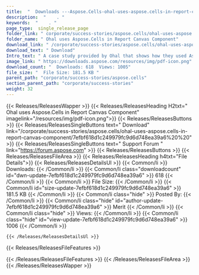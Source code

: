 ```yaml
---
title:  "  Downloads ---Aspose.Cells-ohal-uses-aspose.cells-in-report-canvas-component . " 
description:  "    . " 
keywords:  "    . " 
page_type:  single_release_page
folder_link: " corporate/success-stories/aspose.cells/ohal-uses-aspose.cells-in-report-canvas-component/"
folder_name: " Ohal uses Aspose.Cells in Report Canvas Component"
download_link: " /corporate/success-stories/aspose.cells/ohal-uses-aspose.cells-in-report-canvas-component/7efbf618d1c249979fc9d6d748ea39a6"
download_text: " Download"
Intro_text: " A case study provided by Ohal that shows how they used Aspose.Cells in Report Ca..."
image_link: " https://downloads.aspose.com/resources/img/pdf-icon.png"
download_count: "  Downloads: 618  Views: 1005"
file_size: "  File Size: 181.5 KB "
parent_path: "corporate/success-stories/aspose.cells"
section_parent_path: "corporate/success-stories"
weight: 32 
---
```


{{< Releases/ReleasesWapper >}}
  {{< Releases/ReleasesHeading H2txt=" Ohal uses Aspose.Cells in Report Canvas Component" imagelink="/resources/img/pdf-icon.png">}}
  {{< Releases/ReleasesButtons >}}
    {{< Releases/ReleasesSingleButtons text=" Download" link="/corporate/success-stories/aspose.cells/ohal-uses-aspose.cells-in-report-canvas-component/7efbf618d1c249979fc9d6d748ea39a6%20%20" >}}
    {{< Releases/ReleasesSingleButtons text=" Support Forum " link="https://forum.aspose.com" >}}
  {{< Releases/ReleasesButtons >}}
  {{< Releases/ReleasesFileArea >}}
    {{< Releases/ReleasesHeading h4txt="File Details">}}
    {{< Releases/ReleasesDetailsUl >}}
            {{< Common/li  >}} Downloads: {{< /Common/li >}} 
      {{< Common/li class="downloadcount" id="dwn-update-7efbf618d1c249979fc9d6d748ea39a6" >}} 618 {{< /Common/li >}} 
      {{< Common/li  >}} File Size: {{< /Common/li >}} 
      {{< Common/li id="size-update-7efbf618d1c249979fc9d6d748ea39a6" >}} 181.5 KB {{< /Common/li >}} 
      {{< Common/li  class="hide" >}} Posted By: {{< /Common/li >}} 
      {{< Common/li class="hide" id="author-update-7efbf618d1c249979fc9d6d748ea39a6" >}} Merit {{< /Common/li >}} 
      {{< Common/li class="hide"  >}} Views: {{< /Common/li >}} 
      {{< Common/li class="hide" id="view-update-7efbf618d1c249979fc9d6d748ea39a6" >}} 1006 {{< /Common/li >}} 

    {{< /Releases/ReleasesDetailsUl >}}

  {{< Releases/ReleasesFileFeatures >}}
      
  {{< /Releases/ReleasesFileFeatures >}}
 {{< /Releases/ReleasesFileArea >}}
{{< /Releases/ReleasesWapper >}}


